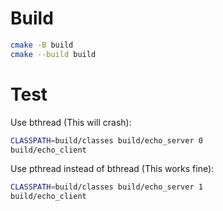 # Build

```sh
cmake -B build
cmake --build build
```

# Test

Use bthread (This will crash):

```sh
CLASSPATH=build/classes build/echo_server 0
build/echo_client
```

Use pthread instead of bthread (This works fine):

```sh
CLASSPATH=build/classes build/echo_server 1
build/echo_client
```

